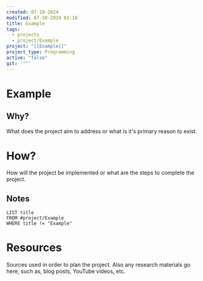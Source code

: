 ```yaml
---
created: 07-10-2024
modified: 07-10-2024 02:16
title: Example
tags:
  - projects
  - project/Example
project: "[[Example]]"
project_type: Programming
active: "false"
git: '""'
---
```

# Example
## Why?
What does the project aim to address or what is it's primary reason to exist.
# How?
How will the project be implemented or what are the steps to complete the project.
## Notes
```dataview
LIST title
FROM #project/Example
WHERE title != "Example"
```
# Resources
Sources used in order to plan the project. Also any research materials go here, such as, blog posts, YouTube videos, etc.
